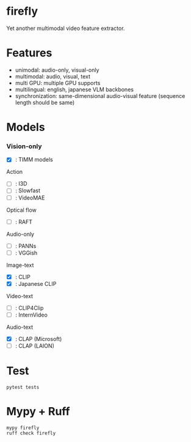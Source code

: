 # firefly
Yet another multimodal video feature extractor.

# Features
- unimodal: audio-only, visual-only
- multimodal: audio, visual, text
- multi GPU: multiple GPU supports
- multilingual: english, japanese VLM backbones
- synchronization: same-dimensional audio-visual feature (sequence length should be same)

# Models
### Vision-only
- [x] : TIMM models

Action
- [ ] : I3D
- [ ] : Slowfast
- [ ] : VideoMAE

Optical flow
- [ ] : RAFT

Audio-only
- [ ] : PANNs
- [ ] : VGGish

Image-text
- [x] : CLIP
- [x] : Japanese CLIP

Video-text
- [ ] : CLIP4Clip
- [ ] : InternVideo

Audio-text
- [x] : CLAP (Microsoft)
- [ ] : CLAP (LAION)

# Test
```
pytest tests
```

# Mypy + Ruff
```
mypy firefly
ruff check firefly
```